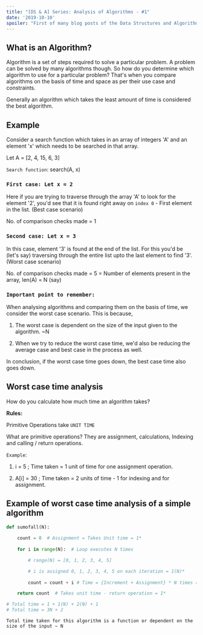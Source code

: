 ```yaml
---
title: "[DS & A] Series: Analysis of Algorithms - #1"
date: '2019-10-10'
spoiler: "First of many blog posts of the Data Structures and Algorithms series."
---
```


## What is an Algorithm? 

Algorithm is a set of steps required to solve a particular problem. A problem can be solved by many algorithms though. So how do you determine which algorithm to use for a particular problem? That's when you compare algorithms on the basis of time and space as per their use case and constraints. 

Generally an algorithm which takes the least amount of time is considered the best algorithm.

## Example 

Consider a search function which takes in an array of integers 'A' and an element 'x' which needs to be searched in that array.

Let A = [2, 4, 15, 6, 3]

`Search function`: search(A, x)

### `First case: Let x = 2`

Here if you are trying to traverse through the array 'A' to look for the element '2', you'd see that it is found right away on `index 0` - First element in the list. (Best case scenario)

No. of comparison checks made = 1

### `Second case: Let x = 3`

In this case, element '3' is found at the end of the list. For this you'd be (let's say) traversing through the entire list upto the last element to find '3'. (Worst case scenario)

No. of comparison checks made = 5 = Number of elements present in the array, len(A) = N (say)

### `Important point to remember:` 

When analysing algorithms and comparing them on the basis of time, we consider the worst case scenario. This is because,

1) The worst case is dependent on the size of the input given to the algorithm. ~N

2) When we try to reduce the worst case time, we'd also be reducing the average case and best case in the process as well. 

In conclusion, if the worst case time goes down, the best case time also goes down. 

## Worst case time analysis

How do you calculate how much time an algorithm takes? 

**Rules:**

Primitive Operations take `UNIT TIME`

What are primitive operations? They are assignment, calculations, Indexing and calling / return operations.

`Example`:

1) i = 5 ; Time taken = 1 unit of time for one assignment operation.

2) A[i] = 30 ; Time taken = 2 units of time - 1 for indexing and for assignment.

## Example of worst case time analysis of a simple algorithm

```python
def sumofall(N):
   
    count = 0  # Assignment = Takes Unit time = 1*
   
    for i in range(N):  # Loop executes N times

        # range(N) = [0, 1, 2, 3, 4, 5]

        # i is assigned 0, 1, 2, 3, 4, 5 on each iteration = 1(N)*
   
        count = count + i # Time = {Increment + Assignment} * N times = (1+1)N* 

    return count  # Takes unit time - return operation = 1*

# Total time = 1 + 1(N) + 2(N) + 1 
# Total time = 3N + 2
```
`Total time taken for this algorithm is a function or dependent on the size of the input ~ N`